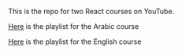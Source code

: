 This is the repo for two React courses on YouTube.


[Here](https://www.youtube.com/watch?v=NeO4RdxiB4A&list=PLTuAh4siz6wkAm6gMobfXo9epg996cpmD) is the playlist for the Arabic course

[Here](https://www.youtube.com/watch?v=J2egT8q_2gQ&list=PLTuAh4siz6wkU9LSTxD24Vsgy6wJCGtF0) is the playlist for the English course
